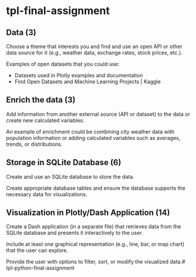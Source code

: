 # tpl-final-assignment

## Data (3)

Choose a theme that interests you and find and use an open API or other data source for it (e.g., weather data, exchange rates, stock prices, etc.).

Examples of open datasets that you could use:

- Datasets used in Plotly examples and documentation
- Find Open Datasets and Machine Learning Projects | Kaggle

## Enrich the data (3)

Add information from another external source (API or dataset) to the data or create new calculated variables.

An example of enrichment could be combining city weather data with population information or adding calculated variables such as averages, trends, or distributions.

## Storage in SQLite Database (6)

Create and use an SQLite database to store the data.

Create appropriate database tables and ensure the database supports the necessary data for visualizations.

## Visualization in Plotly/Dash Application (14)

Create a Dash application (in a separate file) that retrieves data from the SQLite database and presents it interactively to the user.

Include at least one graphical representation (e.g., line, bar, or map chart) that the user can explore.

Provide the user with options to filter, sort, or modify the visualized data.# tpl-python-final-assignment
